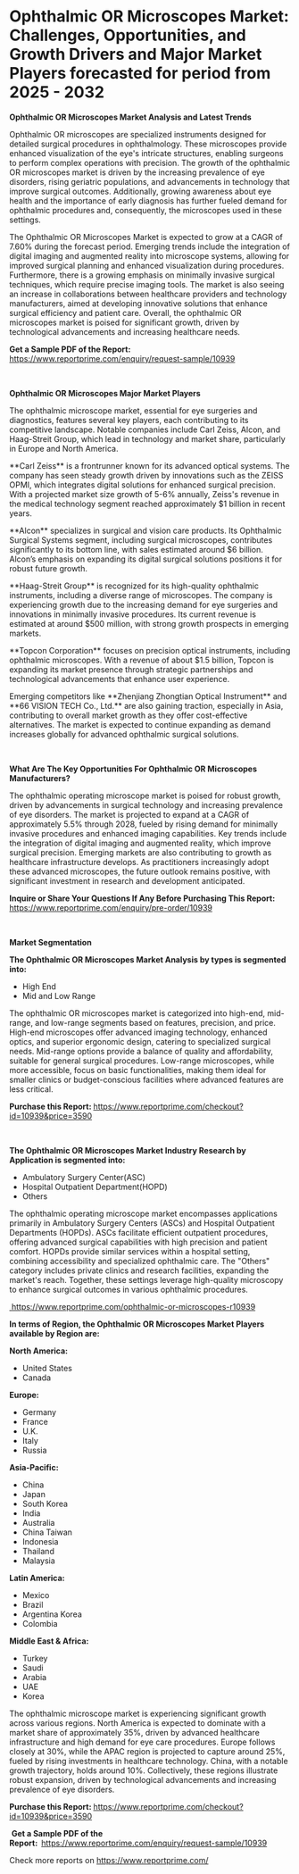 <p><h1>Ophthalmic OR Microscopes Market: Challenges, Opportunities, and Growth Drivers and Major Market Players forecasted for period from 2025 - 2032</h1></p><p><strong>Ophthalmic OR Microscopes Market Analysis and Latest Trends</strong></p>
<p><p>Ophthalmic OR microscopes are specialized instruments designed for detailed surgical procedures in ophthalmology. These microscopes provide enhanced visualization of the eye's intricate structures, enabling surgeons to perform complex operations with precision. The growth of the ophthalmic OR microscopes market is driven by the increasing prevalence of eye disorders, rising geriatric populations, and advancements in technology that improve surgical outcomes. Additionally, growing awareness about eye health and the importance of early diagnosis has further fueled demand for ophthalmic procedures and, consequently, the microscopes used in these settings.</p><p>The Ophthalmic OR Microscopes Market is expected to grow at a CAGR of 7.60% during the forecast period. Emerging trends include the integration of digital imaging and augmented reality into microscope systems, allowing for improved surgical planning and enhanced visualization during procedures. Furthermore, there is a growing emphasis on minimally invasive surgical techniques, which require precise imaging tools. The market is also seeing an increase in collaborations between healthcare providers and technology manufacturers, aimed at developing innovative solutions that enhance surgical efficiency and patient care. Overall, the ophthalmic OR microscopes market is poised for significant growth, driven by technological advancements and increasing healthcare needs.</p></p>
<p><strong>Get a Sample PDF of the Report:&nbsp;</strong> <a href="https://www.reportprime.com/enquiry/request-sample/10939?utm_campaign=2444&utm_medium=2&utm_source=Github&utm_content=ia&utm_term=20032025&utm_id=ophthalmic-or-microscopes">https://www.reportprime.com/enquiry/request-sample/10939</a></p>
<p>&nbsp;</p>
<p><strong>Ophthalmic OR Microscopes Major Market Players</strong></p>
<p><p>The ophthalmic microscope market, essential for eye surgeries and diagnostics, features several key players, each contributing to its competitive landscape. Notable companies include Carl Zeiss, Alcon, and Haag-Streit Group, which lead in technology and market share, particularly in Europe and North America.</p><p>**Carl Zeiss** is a frontrunner known for its advanced optical systems. The company has seen steady growth driven by innovations such as the ZEISS OPMI, which integrates digital solutions for enhanced surgical precision. With a projected market size growth of 5-6% annually, Zeiss's revenue in the medical technology segment reached approximately $1 billion in recent years.</p><p>**Alcon** specializes in surgical and vision care products. Its Ophthalmic Surgical Systems segment, including surgical microscopes, contributes significantly to its bottom line, with sales estimated around $6 billion. Alcon’s emphasis on expanding its digital surgical solutions positions it for robust future growth.</p><p>**Haag-Streit Group** is recognized for its high-quality ophthalmic instruments, including a diverse range of microscopes. The company is experiencing growth due to the increasing demand for eye surgeries and innovations in minimally invasive procedures. Its current revenue is estimated at around $500 million, with strong growth prospects in emerging markets.</p><p>**Topcon Corporation** focuses on precision optical instruments, including ophthalmic microscopes. With a revenue of about $1.5 billion, Topcon is expanding its market presence through strategic partnerships and technological advancements that enhance user experience. </p><p>Emerging competitors like **Zhenjiang Zhongtian Optical Instrument** and **66 VISION TECH Co., Ltd.** are also gaining traction, especially in Asia, contributing to overall market growth as they offer cost-effective alternatives. The market is expected to continue expanding as demand increases globally for advanced ophthalmic surgical solutions.</p></p>
<p>&nbsp;</p>
<p><strong>What Are The Key Opportunities For Ophthalmic OR Microscopes Manufacturers?</strong></p>
<p><p>The ophthalmic operating microscope market is poised for robust growth, driven by advancements in surgical technology and increasing prevalence of eye disorders. The market is projected to expand at a CAGR of approximately 5.5% through 2028, fueled by rising demand for minimally invasive procedures and enhanced imaging capabilities. Key trends include the integration of digital imaging and augmented reality, which improve surgical precision. Emerging markets are also contributing to growth as healthcare infrastructure develops. As practitioners increasingly adopt these advanced microscopes, the future outlook remains positive, with significant investment in research and development anticipated.</p></p>
<p><strong>Inquire or Share Your Questions If Any Before Purchasing This Report:</strong> <a href="https://www.reportprime.com/enquiry/pre-order/10939?utm_campaign=2444&utm_medium=2&utm_source=Github&utm_content=ia&utm_term=20032025&utm_id=ophthalmic-or-microscopes">https://www.reportprime.com/enquiry/pre-order/10939</a></p>
<p>&nbsp;</p>
<p><strong>Market Segmentation</strong></p>
<p><strong>The Ophthalmic OR Microscopes Market Analysis by types is segmented into:</strong></p>
<p><ul><li>High End</li><li>Mid and Low Range</li></ul></p>
<p><p>The ophthalmic OR microscopes market is categorized into high-end, mid-range, and low-range segments based on features, precision, and price. High-end microscopes offer advanced imaging technology, enhanced optics, and superior ergonomic design, catering to specialized surgical needs. Mid-range options provide a balance of quality and affordability, suitable for general surgical procedures. Low-range microscopes, while more accessible, focus on basic functionalities, making them ideal for smaller clinics or budget-conscious facilities where advanced features are less critical.</p></p>
<p><strong>Purchase this Report:&nbsp;</strong><a href="https://www.reportprime.com/checkout?id=10939&price=3590&utm_campaign=2444&utm_medium=2&utm_source=Github&utm_content=ia&utm_term=20032025&utm_id=ophthalmic-or-microscopes">https://www.reportprime.com/checkout?id=10939&price=3590</a></p>
<p>&nbsp;</p>
<p><strong>The Ophthalmic OR Microscopes Market Industry Research by Application is segmented into:</strong></p>
<p><ul><li>Ambulatory Surgery Center(ASC)</li><li>Hospital Outpatient Department(HOPD)</li><li>Others</li></ul></p>
<p><p>The ophthalmic operating microscope market encompasses applications primarily in Ambulatory Surgery Centers (ASCs) and Hospital Outpatient Departments (HOPDs). ASCs facilitate efficient outpatient procedures, offering advanced surgical capabilities with high precision and patient comfort. HOPDs provide similar services within a hospital setting, combining accessibility and specialized ophthalmic care. The "Others" category includes private clinics and research facilities, expanding the market's reach. Together, these settings leverage high-quality microscopy to enhance surgical outcomes in various ophthalmic procedures.</p></p>
<p><a href="https://www.reportprime.com/ophthalmic-or-microscopes-r10939?utm_campaign=2444&utm_medium=2&utm_source=Github&utm_content=ia&utm_term=20032025&utm_id=ophthalmic-or-microscopes">&nbsp;https://www.reportprime.com/ophthalmic-or-microscopes-r10939</a></p>
<p><strong>In terms of Region, the Ophthalmic OR Microscopes Market Players available by Region are:</strong></p>
<p>
    <p> <strong> North America: </strong>
        <ul>
            <li>United States</li>
            <li>Canada</li>
        </ul>
        </p> 
    <p> <strong> Europe: </strong>
        <ul>
            <li>Germany</li>
            <li>France</li>
            <li>U.K.</li>
            <li>Italy</li>
            <li>Russia</li>
        </ul>
        </p> 
    <p> <strong> Asia-Pacific: </strong>
        <ul>
            <li>China</li>
            <li>Japan</li>
            <li>South Korea</li>
            <li>India</li>
            <li>Australia</li>
            <li>China Taiwan</li>
            <li>Indonesia</li>
            <li>Thailand</li>
            <li>Malaysia</li>
        </ul>
        </p> 
    <p> <strong> Latin America: </strong>
        <ul>
            <li>Mexico</li>
            <li>Brazil</li>
            <li>Argentina Korea</li>
            <li>Colombia</li>
        </ul>
        </p> 
    <p> <strong> Middle East & Africa: </strong>
        <ul>
            <li>Turkey</li>
            <li>Saudi</li>
            <li>Arabia</li>
            <li>UAE</li>
            <li>Korea</li>
        </ul>
    </p>
    </p>
<p><p>The ophthalmic microscope market is experiencing significant growth across various regions. North America is expected to dominate with a market share of approximately 35%, driven by advanced healthcare infrastructure and high demand for eye care procedures. Europe follows closely at 30%, while the APAC region is projected to capture around 25%, fueled by rising investments in healthcare technology. China, with a notable growth trajectory, holds around 10%. Collectively, these regions illustrate robust expansion, driven by technological advancements and increasing prevalence of eye disorders.</p></p>
<p><strong>Purchase this Report: </strong><a href="https://www.reportprime.com/checkout?id=10939&price=3590&utm_campaign=2444&utm_medium=2&utm_source=Github&utm_content=ia&utm_term=20032025&utm_id=ophthalmic-or-microscopes">https://www.reportprime.com/checkout?id=10939&price=3590</a></p>
<p>&nbsp;<strong>Get a Sample PDF of the Report:&nbsp;&nbsp;</strong><a href="https://www.reportprime.com/enquiry/request-sample/10939?utm_campaign=2444&utm_medium=2&utm_source=Github&utm_content=ia&utm_term=20032025&utm_id=ophthalmic-or-microscopes">https://www.reportprime.com/enquiry/request-sample/10939</a></p>
<p><strong></strong></p>
<p>Check more reports on <a href="https://www.reportprime.com/?utm_campaign=2444&utm_medium=2&utm_source=Github&utm_content=ia&utm_term=20032025&utm_id=ophthalmic-or-microscopes">https://www.reportprime.com/</a></p>